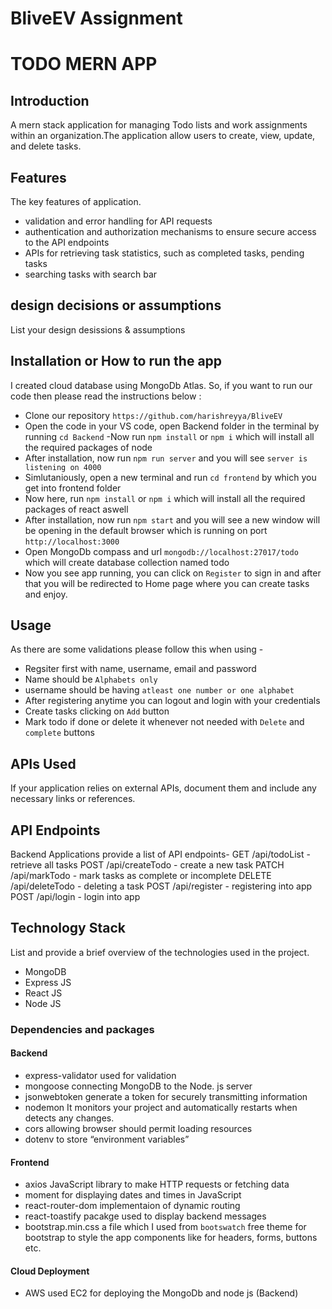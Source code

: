 # BliveEV Assignment
# TODO MERN APP

## Introduction
A mern stack application for managing Todo lists and work assignments within an organization.The application allow users to create, view, update, and delete tasks.

## Features
The key features of application.

- validation and error handling for API requests
- authentication and authorization mechanisms to ensure secure access to the API endpoints
- APIs for retrieving task statistics, such as completed tasks, pending tasks
- searching tasks with search bar

## design decisions or assumptions
List your design desissions & assumptions

## Installation or How to run the app
I created cloud database using MongoDb Atlas. So, if you want to run our code then please read the instructions below :
- Clone our repository `https://github.com/harishreyya/BliveEV`
- Open the code in your VS code, open Backend folder in the terminal by running `cd Backend`
-Now run `npm install` or `npm i` which will install all the required packages of node
- After installation, now run `npm run server` and  you will see `server is listening on 4000` 
- Simlutaniously, open a new terminal and run `cd frontend` by which you get into frontend folder
- Now here, run `npm install` or `npm i` which will install all the required packages of react aswell
- After installation, now run `npm start` and  you will see a new window will be opening in the default browser which is running on port `http://localhost:3000`
- Open MongoDb compass and url `mongodb://localhost:27017/todo` which will create database collection named todo
- Now you see app running, you can click on `Register` to sign in and after that you will be redirected to Home page where you can create tasks and enjoy.


## Usage
As there are some validations please follow this when using -
 - Regsiter first with name, username, email and password
 - Name should be `Alphabets only`
 - username should be having `atleast one number or one alphabet`
 - After registering anytime you can logout and login with your credentials
 - Create tasks clicking on `Add` button
 - Mark todo if done or delete it whenever not needed with `Delete` and `complete` buttons




## APIs Used
If your application relies on external APIs, document them and include any necessary links or references.

## API Endpoints
Backend Applications provide a list of API endpoints-
GET /api/todoList - retrieve all tasks
POST /api/createTodo - create a new task
PATCH /api/markTodo - mark tasks as complete or incomplete
DELETE /api/deleteTodo - deleting a task
POST /api/register - registering into app
POST /api/login - login into app

## Technology Stack
List and provide a brief overview of the technologies used in the project.

- MongoDB
- Express JS
- React JS
- Node JS
 
 ### Dependencies and packages

#### Backend
- express-validator
  used for validation
- mongoose
  connecting MongoDB to the Node. js server
- jsonwebtoken
  generate a token for securely transmitting information
- nodemon
  It monitors your project and automatically restarts when detects any changes.
- cors
  allowing browser should permit loading resources
- dotenv
  to store “environment variables”

#### Frontend
- axios
  JavaScript library to make HTTP requests or fetching data
- moment 
  for displaying dates and times in JavaScript
- react-router-dom
  implementaion of dynamic routing 
- react-toastify
  pacakge used to display backend messages
- bootstrap.min.css
  a file which I used from `bootswatch` free theme for bootstrap to style the app components like for headers, forms, buttons etc.

#### Cloud Deployment

- AWS 
used EC2 for deploying the MongoDb and node js (Backend)